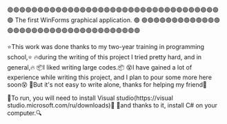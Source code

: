 🟢🟢🟢🟢🟢🟢🟢🟢🟢🟢🟢🟢🟢🟢🟢🟢🟢🟢🟢🟢🟢🟢🟢🟢🟢🟢🟢🟢🟢🟢🟢🟢🟢🟢🟢
🟢                 The first WinForms graphical application.                    🟢
🟢🟢🟢🟢🟢🟢🟢🟢🟢🟢🟢🟢🟢🟢🟢🟢🟢🟢🟢🟢🟢🟢🟢🟢🟢🟢🟢🟢🟢🟢🟢🟢🟢🟢🟢

⭐This work was done thanks to my two-year training in programming school,⭐
🔥during the writing of this project I tried pretty hard, and in general,🔥
📦I liked writing large codes.📦
😵I have gained a lot of experience while writing this project, and I plan to pour some more here soon😵
🥱But it's not easy to write alone, thanks for helping my friend🥱

👿To run, you will need to install Visual studio(https://visual studio.microsoft.com/ru/downloads)👿
🔎and thanks to it, install C# on your computer.🔍
